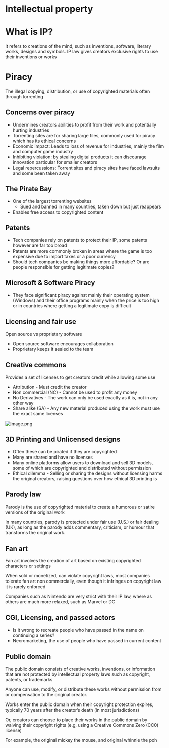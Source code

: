 # Intellectual property

# What is IP?

It refers to creations of the mind, such as inventions, software, literary works, designs and symbols. IP law gives creators exclusive rights to use their inventions or works

# Piracy

The illegal copying, distribution, or use of copyrighted materials often through torrenting

## Concerns over piracy

- Undermines creators abilities to profit from their work and potentially hurting industries
- Torrenting sites are for sharing large files, commonly used for piracy which has its ethical concerns
- Economic impact: Leads to loss of revenue for industries, mainly the film and computer game industry
- Inhibiting violation: by stealing digital products it can discourage innovation particular for smaller creators
- Legal repercussions: Torrent sites and piracy sites have faced lawsuits and some been taken away

## The Pirate Bay

- One of the largest torrenting websites
    - Sued and banned in many countries, taken down but just reappears
- Enables free access to copyrighted content

## Patents

- Tech companies rely on patents to protect their IP, some patents however are far too broad
- Patents are more commonly broken in areas where the game is too expensive due to import taxes or a poor currency
- Should tech companies be making things more affordable? Or are people responsible for getting legitimate copies?

## Microsoft & Software Piracy

- They face significant piracy against mainly their operating system (Windows) and their office programs mainly when the price is too high or in  countries where getting a legitimate copy is difficult

## Licensing and fair use

Open source vs proprietary software

- Open source software encourages collaboration
- Proprietary keeps it sealed to the team

## Creative commons

Provides a set of licenses to get creators credit while allowing some use

- Attribution - Must credit the creator
- Non commercial (NC) - Cannot be used to profit any money
- No Derivatives - The work can only be used exactly as it is, not in any other way
- Share alike (SA) - Any new material produced using the work must use the exact same licenses

![image.png](Intellectual%20property%2010d53012912780ce9ef6c627950d000a/image.png)

## 3D Printing and Unlicensed designs

- Often these can be pirated if they are copyrighted
- Many are shared and have no licenses
- Many online platforms allow users to download and sell 3D models, some of which are copyrighted and distributed without permission
- Ethical dilemma - Selling or sharing the designs without licensing harms the original creators, raising questions over how ethical 3D printing is

## Parody law

Parody is the use of copyrighted material to create a humorous or satire versions of the original work

In many countries, parody is protected under fair use (U.S.) or fair dealing (UK), as long as the parody adds commentary, criticism, or humour that transforms the original work.

## Fan art

Fan art involves the creation of art based on existing copyrighted characters or settings

When sold or monetized, can violate copyright laws, most companies tolerate fan art non commercially, even though it infringes on copyright law it is rarely enforced

Companies such as Nintendo are very strict with their IP law, where as others are much more relaxed, such as Marvel or DC

## CGI, Licensing, and passed actors

- Is it wrong to recreate people who have passed in the name on continuing a series?
- Necromarketing, the use of people who have passed in current content

## Public domain

The public domain consists of creative works, inventions, or information that are not protected by intellectual property laws such as copyright, patents, or trademarks

Anyone can use, modify, or distribute these works without permission from or compensation to the original creator.

Works enter the public domain when their copyright protection expires, typically 70 years after the creator’s death (in most jurisdictions)

Or, creators can choose to place their works in the public domain by waiving their copyright rights (e.g, using a Creative Commons Zero (CC0) license)

For example, the original mickey the mouse, and original whinnie the poh